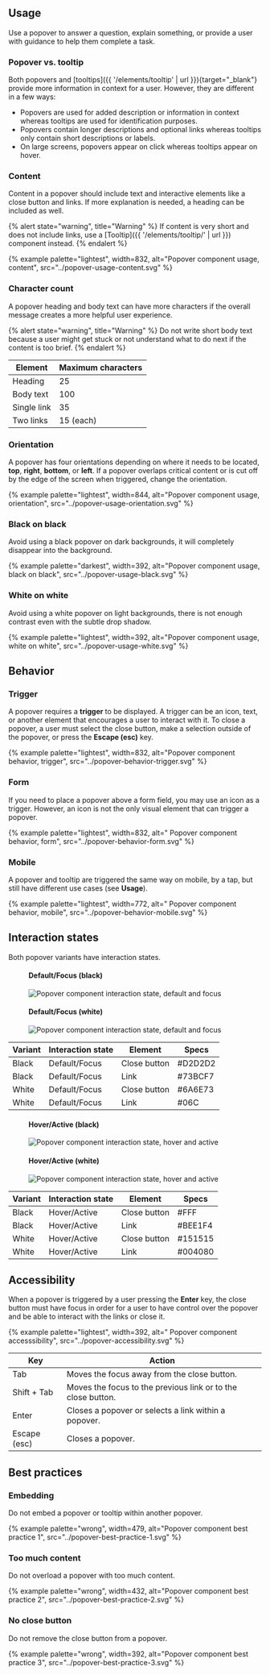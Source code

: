 
## Usage

  Use a popover to answer a question, explain something, or provide a user with 
  guidance to help them complete a task.

### Popover vs. tooltip

  Both popovers and [tooltips]({{ 
  '/elements/tooltip' | url }}){target="_blank"} provide more information in 
  context for a user. However, they are different in a few ways:

  - Popovers are used for added description or information in context whereas 
    tooltips are used for identification purposes.
  - Popovers contain longer descriptions and optional links whereas tooltips 
    only contain short descriptions or labels.
  - On large screens, popovers appear on click whereas tooltips appear on hover.

### Content

  Content in a popover should include text and interactive elements like a close 
  button and links. If more explanation is needed, a heading can be included as 
  well.

  {% alert state="warning", title="Warning" %}
    If content is very short and does not include links, use a [Tooltip]({{ 
    '/elements/tooltip/' | url }}) component instead.
  {% endalert %}

  {% example palette="lightest",
             width=832,
             alt="Popover component usage, content",
             src="../popover-usage-content.svg" %}

### Character count

  A popover heading and body text can have more characters if the overall 
  message creates a more helpful user experience.

  {% alert state="warning", title="Warning" %}
    Do not write short body text because a user might get stuck or not 
    understand what to do next if the content is too brief.
  {% endalert %}

  | Element     | Maximum characters |
  |-------------|--------------------|
  | Heading     | 25                 |
  | Body text   | 100                |
  | Single link | 35                 |
  | Two links   | 15 (each)          |

### Orientation

  A popover has four orientations depending on where it needs to be located, 
  **top**, **right**, **bottom**, or **left**. If a popover overlaps critical 
  content or is cut off by the edge of the screen when triggered, change the 
  orientation.

  {% example palette="lightest",
             width=844,
             alt="Popover component usage, orientation",
             src="../popover-usage-orientation.svg" %}

### Black on black

  Avoid using a black popover on dark backgrounds, it will completely disappear 
  into the background.

  {% example palette="darkest",
             width=392,
             alt="Popover component usage, black on black",
             src="../popover-usage-black.svg" %}

### White on white

  Avoid using a white popover on light backgrounds, there is not enough contrast 
  even with the subtle drop shadow.

  {% example palette="lightest",
             width=392,
             alt="Popover component usage, white on white",
             src="../popover-usage-white.svg" %}



## Behavior

### Trigger

  A popover requires a **trigger** to be displayed. A trigger can be an icon, 
  text, or another element that encourages a user to interact with it. To close 
  a popover, a user must select the close button, make a selection outside of 
  the popover, or press the **Escape (esc)** key.

  {% example palette="lightest",
             width=832,
             alt="Popover component behavior, trigger",
             src="../popover-behavior-trigger.svg" %}

### Form

  If you need to place a popover above a form field, you may use an icon as a 
  trigger. However, an icon is not the only visual element that can trigger a 
  popover.

  {% example palette="lightest",
             width=832,
             alt=" Popover component behavior, form",
             src="../popover-behavior-form.svg" %}

### Mobile

  A popover and tooltip are triggered the same way on mobile, by a tap, but 
  still have different use cases (see **Usage**).

  {% example palette="lightest",
             width=772,
             alt=" Popover component behavior, mobile",
             src="../popover-behavior-mobile.svg" %}


## Interaction states

  Both popover variants have interaction states.

  <div class="multi-column--min-400-wide">
    <figure>
      <figcaption><h4>Default/Focus (black)</h4></figcaption>
      <img src="{{ '../popover-interaction-state-default-focus-black.svg' | url }}" alt="Popover component interaction state, default and focus" style="--inline-img-max-width:392px;">
    </figure>
    <figure>
      <figcaption><h4>Default/Focus (white)</h4></figcaption>
      <img src="{{ '../popover-interaction-state-default-focus-white.svg' | url }}" alt="Popover component interaction state, default and focus" style="--inline-img-max-width:392px;">
    </figure>
  </div>

  | Variant | Interaction state | Element      | Specs   |
  |---------|-------------------|--------------|---------|
  | Black   | Default/Focus     | Close button |#D2D2D2 |
  | Black   | Default/Focus     | Link         |#73BCF7 |
  | White   | Default/Focus     | Close button |#6A6E73 |
  | White   | Default/Focus     | Link         |#06C    |

  <div class="multi-column--min-400-wide">
    <figure>
      <figcaption><h4>Hover/Active (black)</h4></figcaption>
      <img src="{{ '../popover-interaction-state-hover-active-black.svg' | url }}" alt="Popover component interaction state, hover and active" style="--inline-img-max-width:392px;">
    </figure>
    <figure>
      <figcaption><h4>Hover/Active (white)</h4></figcaption>
      <img src="{{ '../popover-interaction-state-hover-active-white.svg' | url }}" alt="Popover component interaction state, hover and active" style="--inline-img-max-width:392px;">
    </figure>
  </div>

  | Variant | Interaction state | Element      | Specs   |
  |---------|-------------------|--------------|---------|
  | Black   | Hover/Active      | Close button |#FFF    |
  | Black   | Hover/Active      | Link         |#BEE1F4 |
  | White   | Hover/Active      | Close button |#151515 |
  | White   | Hover/Active      | Link         |#004080 |


## Accessibility

  When a popover is triggered by a user pressing the **Enter** key, 
  the close button must have focus in order for a user to have control over the 
  popover and be able to interact with the links or close it.

  {% example palette="lightest",
             width=392,
             alt=" Popover component accesssibility",
             src="../popover-accessibility.svg" %}

  | Key          | Action                                                       |
  |--------------|--------------------------------------------------------------|
  | Tab          | Moves the focus away from the close button.                  |
  | Shift + Tab  | Moves the focus to the previous link or to the close button. |
  | Enter        | Closes a popover or selects a link within a popover.         |
  | Escape (esc) | Closes a popover.                                            |


## Best practices

### Embedding

  Do not embed a popover or tooltip within another popover.

  {% example palette="wrong",
             width=479,
             alt="Popover component best practice 1",
             src="../popover-best-practice-1.svg" %}

### Too much content

  Do not overload a popover with too much content.

  {% example palette="wrong",
             width=432,
             alt="Popover component best practice 2",
             src="../popover-best-practice-2.svg" %}

### No close button

  Do not remove the close button from a popover.

  {% example palette="wrong",
             width=392,
             alt="Popover component best practice 3",
             src="../popover-best-practice-3.svg" %}

